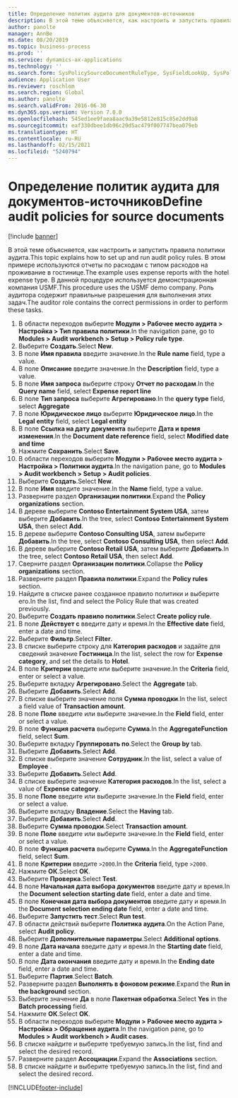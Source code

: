 ```yaml
---
title: Определение политик аудита для документов-источников
description: В этой теме объясняется, как настроить и запустить правила политики аудита.
author: panolte
manager: AnnBe
ms.date: 08/20/2019
ms.topic: business-process
ms.prod: ''
ms.service: dynamics-ax-applications
ms.technology: ''
ms.search.form: SysPolicySourceDocumentRuleType, SysFieldLookUp, SysPolicyListPage, SysPolicy, AuditPolicyRule, SysQueryForm, SysQueryFieldLookUp, AuditPolicyDateSelection, AuditPolicyAdditionalOption, BatchJob, CaseDetail
audience: Application User
ms.reviewer: roschlom
ms.search.region: Global
ms.author: panolte
ms.search.validFrom: 2016-06-30
ms.dyn365.ops.version: Version 7.0.0
ms.openlocfilehash: 545ed1ee9faea8aac9a39e5812e815c85e2dd9a8
ms.sourcegitcommit: eaf330dbee1db96c20d5ac479f007747bea079eb
ms.translationtype: HT
ms.contentlocale: ru-RU
ms.lasthandoff: 02/15/2021
ms.locfileid: "5240794"
---
```

# <a name="define-audit-policies-for-source-documents"></a><span data-ttu-id="260cf-103">Определение политик аудита для документов-источников</span><span class="sxs-lookup"><span data-stu-id="260cf-103">Define audit policies for source documents</span></span>

[!include [banner](../../includes/banner.md)]

<span data-ttu-id="260cf-104">В этой теме объясняется, как настроить и запустить правила политики аудита.</span><span class="sxs-lookup"><span data-stu-id="260cf-104">This topic explains how to set up and run audit policy rules.</span></span> <span data-ttu-id="260cf-105">В этом примере используются отчеты по расходам с типом расходов на проживание в гостинице.</span><span class="sxs-lookup"><span data-stu-id="260cf-105">The example uses expense reports with the hotel expense type.</span></span> <span data-ttu-id="260cf-106">В данной процедуре используется демонстрационная компания USMF.</span><span class="sxs-lookup"><span data-stu-id="260cf-106">This procedure uses the USMF demo company.</span></span> <span data-ttu-id="260cf-107">Роль аудитора содержит правильные разрешения для выполнения этих задач.</span><span class="sxs-lookup"><span data-stu-id="260cf-107">The auditor role contains the correct permissions in order to perform these tasks.</span></span>

1. <span data-ttu-id="260cf-108">В области переходов выберите **Модули > Рабочее место аудита > Настройка > Тип правила политики**.</span><span class="sxs-lookup"><span data-stu-id="260cf-108">In the navigation pane, go to **Modules > Audit workbench > Setup > Policy rule type**.</span></span>
2. <span data-ttu-id="260cf-109">Выберите **Создать**.</span><span class="sxs-lookup"><span data-stu-id="260cf-109">Select **New**.</span></span>
3. <span data-ttu-id="260cf-110">В поле **Имя правила** введите значение.</span><span class="sxs-lookup"><span data-stu-id="260cf-110">In the **Rule name** field, type a value.</span></span>
4. <span data-ttu-id="260cf-111">В поле **Описание** введите значение.</span><span class="sxs-lookup"><span data-stu-id="260cf-111">In the **Description** field, type a value.</span></span>
5. <span data-ttu-id="260cf-112">В поле **Имя запроса** выберите строку **Отчет по расходам**.</span><span class="sxs-lookup"><span data-stu-id="260cf-112">In the **Query name** field, select **Expense report line**</span></span>
6. <span data-ttu-id="260cf-113">В поле **Тип запроса** выберите **Агрегировано**.</span><span class="sxs-lookup"><span data-stu-id="260cf-113">In the **query type** field, select **Aggregate**</span></span>
7. <span data-ttu-id="260cf-114">В поле **Юридическое лицо** выберите **Юридическое лицо**.</span><span class="sxs-lookup"><span data-stu-id="260cf-114">In the **Legal entity** field, select **Legal entity**</span></span>
8. <span data-ttu-id="260cf-115">В поле **Ссылка на дату документа** выберите **Дата и время изменения**.</span><span class="sxs-lookup"><span data-stu-id="260cf-115">In the **Document date reference** field, select **Modified date and time**</span></span>
9. <span data-ttu-id="260cf-116">Нажмите **Сохранить**.</span><span class="sxs-lookup"><span data-stu-id="260cf-116">Select **Save**.</span></span>
10. <span data-ttu-id="260cf-117">В области переходов выберите **Модули > Рабочее место аудита > Настройка > Политики аудита**.</span><span class="sxs-lookup"><span data-stu-id="260cf-117">In the navigation pane, go to **Modules > Audit workbench > Setup > Audit policies**.</span></span>
11. <span data-ttu-id="260cf-118">Выберите **Создать**.</span><span class="sxs-lookup"><span data-stu-id="260cf-118">Select **New**.</span></span>
12. <span data-ttu-id="260cf-119">В поле **Имя** введите значение.</span><span class="sxs-lookup"><span data-stu-id="260cf-119">In the **Name** field, type a value.</span></span>
13. <span data-ttu-id="260cf-120">Разверните раздел **Организации политики**.</span><span class="sxs-lookup"><span data-stu-id="260cf-120">Expand the **Policy organizations** section.</span></span>
14. <span data-ttu-id="260cf-121">В дереве выберите **Contoso Entertainment System USA**, затем выберите **Добавить**.</span><span class="sxs-lookup"><span data-stu-id="260cf-121">In the tree, select **Contoso Entertainment System USA**, then select **Add**.</span></span>
15. <span data-ttu-id="260cf-122">В дереве выберите **Contoso Consulting USA**, затем выберите **Добавить**.</span><span class="sxs-lookup"><span data-stu-id="260cf-122">In the tree, select **Contoso Consulting USA**, then select **Add**.</span></span>
16. <span data-ttu-id="260cf-123">В дереве выберите **Contoso Retail USA**, затем выберите **Добавить**.</span><span class="sxs-lookup"><span data-stu-id="260cf-123">In the tree, select **Contoso Retail USA**, then select **Add**.</span></span>
17. <span data-ttu-id="260cf-124">Сверните раздел **Организации политики**.</span><span class="sxs-lookup"><span data-stu-id="260cf-124">Collapse the **Policy organizations** section.</span></span>
18. <span data-ttu-id="260cf-125">Разверните раздел **Правила политики**.</span><span class="sxs-lookup"><span data-stu-id="260cf-125">Expand the **Policy rules** section.</span></span>
19. <span data-ttu-id="260cf-126">Найдите в списке ранее созданное правило политики и выберите его.</span><span class="sxs-lookup"><span data-stu-id="260cf-126">In the list, find and select the Policy Rule that was created previously.</span></span>
20. <span data-ttu-id="260cf-127">Выберите **Создать правило политики**.</span><span class="sxs-lookup"><span data-stu-id="260cf-127">Select **Create policy rule**.</span></span>
21. <span data-ttu-id="260cf-128">В поле **Действует с** введите дату и время.</span><span class="sxs-lookup"><span data-stu-id="260cf-128">In the **Effective date** field, enter a date and time.</span></span>
22. <span data-ttu-id="260cf-129">Выберите **Фильтр**.</span><span class="sxs-lookup"><span data-stu-id="260cf-129">Select **Filter**.</span></span>
23. <span data-ttu-id="260cf-130">В списке выберите строку для **Категория расходов** и задайте для сведений значение **Гостиница**.</span><span class="sxs-lookup"><span data-stu-id="260cf-130">In the list, select the row for **Expense category**, and set the details to **Hotel**.</span></span>
24. <span data-ttu-id="260cf-131">В поле **Критерии** введите или выберите значение.</span><span class="sxs-lookup"><span data-stu-id="260cf-131">In the **Criteria** field, enter or select a value.</span></span>
25. <span data-ttu-id="260cf-132">Выберите вкладку **Агрегировано**.</span><span class="sxs-lookup"><span data-stu-id="260cf-132">Select the **Aggregate** tab.</span></span>
26. <span data-ttu-id="260cf-133">Выберите **Добавить**.</span><span class="sxs-lookup"><span data-stu-id="260cf-133">Select **Add**.</span></span>
27. <span data-ttu-id="260cf-134">В списке выберите значение поля **Сумма проводки**.</span><span class="sxs-lookup"><span data-stu-id="260cf-134">In the list, select a field value of **Transaction amount**.</span></span>
28. <span data-ttu-id="260cf-135">В поле **Поле** введите или выберите значение.</span><span class="sxs-lookup"><span data-stu-id="260cf-135">In the **Field** field, enter or select a value.</span></span>
29. <span data-ttu-id="260cf-136">В поле **Функция расчета** выберите **Сумма**.</span><span class="sxs-lookup"><span data-stu-id="260cf-136">In the **AggregateFunction** field, select **Sum**.</span></span>
30. <span data-ttu-id="260cf-137">Выберите вкладку **Группировать по**.</span><span class="sxs-lookup"><span data-stu-id="260cf-137">Select the **Group by** tab.</span></span>
31. <span data-ttu-id="260cf-138">Выберите **Добавить**.</span><span class="sxs-lookup"><span data-stu-id="260cf-138">Select **Add**.</span></span>
32. <span data-ttu-id="260cf-139">В списке выберите значение **Сотрудник**.</span><span class="sxs-lookup"><span data-stu-id="260cf-139">In the list, select a value of **Employee** .</span></span>
33. <span data-ttu-id="260cf-140">Выберите **Добавить**.</span><span class="sxs-lookup"><span data-stu-id="260cf-140">Select **Add**.</span></span>
34. <span data-ttu-id="260cf-141">В списке выберите значение **Категория расходов**.</span><span class="sxs-lookup"><span data-stu-id="260cf-141">In the list, select a value of **Expense category**.</span></span>
35. <span data-ttu-id="260cf-142">В поле **Поле** введите или выберите значение.</span><span class="sxs-lookup"><span data-stu-id="260cf-142">In the **Field** field, enter or select a value.</span></span>
36. <span data-ttu-id="260cf-143">Выберите вкладку **Владение**.</span><span class="sxs-lookup"><span data-stu-id="260cf-143">Select the **Having** tab.</span></span>
37. <span data-ttu-id="260cf-144">Выберите **Добавить**.</span><span class="sxs-lookup"><span data-stu-id="260cf-144">Select **Add**.</span></span>
38. <span data-ttu-id="260cf-145">Выберите **Сумма проводки**.</span><span class="sxs-lookup"><span data-stu-id="260cf-145">Select **Transaction amount**.</span></span>
39. <span data-ttu-id="260cf-146">В поле **Поле** введите или выберите значение.</span><span class="sxs-lookup"><span data-stu-id="260cf-146">In the **Field** field, enter or select a value.</span></span>
40. <span data-ttu-id="260cf-147">В поле **Функция расчета** выберите **Сумма**.</span><span class="sxs-lookup"><span data-stu-id="260cf-147">In the **AggregateFunction** field, select **Sum**.</span></span>
41. <span data-ttu-id="260cf-148">В поле **Критерии** введите `>2000`.</span><span class="sxs-lookup"><span data-stu-id="260cf-148">In the **Criteria** field, type `>2000`.</span></span>
42. <span data-ttu-id="260cf-149">Нажмите **ОК**.</span><span class="sxs-lookup"><span data-stu-id="260cf-149">Select **OK**.</span></span>
43. <span data-ttu-id="260cf-150">Выберите **Проверка**.</span><span class="sxs-lookup"><span data-stu-id="260cf-150">Select **Test**.</span></span>
44. <span data-ttu-id="260cf-151">В поле **Начальная дата выбора документов** введите дату и время.</span><span class="sxs-lookup"><span data-stu-id="260cf-151">In the **Document selection starting date** field, enter a date and time.</span></span>
45. <span data-ttu-id="260cf-152">В поле **Конечная дата выбора документов** введите дату и время.</span><span class="sxs-lookup"><span data-stu-id="260cf-152">In the **Document selection ending date** field, enter a date and time.</span></span>
46. <span data-ttu-id="260cf-153">Выберите **Запустить тест**.</span><span class="sxs-lookup"><span data-stu-id="260cf-153">Select **Run test**.</span></span>
47. <span data-ttu-id="260cf-154">В области действий выберите **Политика аудита**.</span><span class="sxs-lookup"><span data-stu-id="260cf-154">On the Action Pane, select **Audit policy**.</span></span>
48. <span data-ttu-id="260cf-155">Выберите **Дополнительные параметры**.</span><span class="sxs-lookup"><span data-stu-id="260cf-155">Select **Additional options**.</span></span>
49. <span data-ttu-id="260cf-156">В поле **Дата начала** введите дату и время.</span><span class="sxs-lookup"><span data-stu-id="260cf-156">In the **Starting date** field, enter a date and time.</span></span>
50. <span data-ttu-id="260cf-157">В поле **Дата окончания** введите дату и время.</span><span class="sxs-lookup"><span data-stu-id="260cf-157">In the **Ending date** field, enter a date and time.</span></span>
51. <span data-ttu-id="260cf-158">Выберите **Партия**.</span><span class="sxs-lookup"><span data-stu-id="260cf-158">Select **Batch**.</span></span>
52. <span data-ttu-id="260cf-159">Разверните раздел **Выполнять в фоновом режиме**.</span><span class="sxs-lookup"><span data-stu-id="260cf-159">Expand the **Run in the background** section.</span></span>
53. <span data-ttu-id="260cf-160">Выберите значение **Да** в поле **Пакетная обработка**.</span><span class="sxs-lookup"><span data-stu-id="260cf-160">Select **Yes** in the **Batch processing** field.</span></span>
54. <span data-ttu-id="260cf-161">Нажмите **ОК**.</span><span class="sxs-lookup"><span data-stu-id="260cf-161">Select **OK**.</span></span>
55. <span data-ttu-id="260cf-162">В области переходов выберите **Модули > Рабочее место аудита > Настройка > Обращения аудита**.</span><span class="sxs-lookup"><span data-stu-id="260cf-162">In the navigation pane, go to **Modules > Audit workbench > Audit cases**.</span></span>
56. <span data-ttu-id="260cf-163">В списке найдите и выберите требуемую запись.</span><span class="sxs-lookup"><span data-stu-id="260cf-163">In the list, find and select the desired record.</span></span>
57. <span data-ttu-id="260cf-164">Разверните раздел **Ассоциации**.</span><span class="sxs-lookup"><span data-stu-id="260cf-164">Expand the **Associations** section.</span></span>
58. <span data-ttu-id="260cf-165">В списке найдите и выберите требуемую запись.</span><span class="sxs-lookup"><span data-stu-id="260cf-165">In the list, find and select the desired record.</span></span>



[!INCLUDE[footer-include](../../../includes/footer-banner.md)]